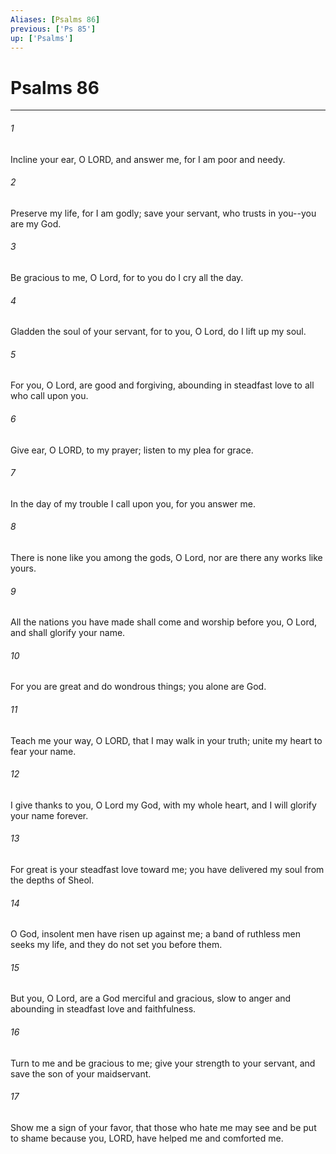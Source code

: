 ```yaml
---
Aliases: [Psalms 86]
previous: ['Ps 85']
up: ['Psalms']
---
```

# Psalms 86

***

 

###### 1 
Incline your ear, O LORD, and answer me, 
 for I am poor and needy. 
 
 

###### 2 
Preserve my life, for I am godly; 
 save your servant, who trusts in you--you are my God. 
 
 

###### 3 
Be gracious to me, O Lord, 
 for to you do I cry all the day. 
 
 

###### 4 
Gladden the soul of your servant, 
 for to you, O Lord, do I lift up my soul. 
 
 

###### 5 
For you, O Lord, are good and forgiving, 
 abounding in steadfast love to all who call upon you. 
 
 

###### 6 
Give ear, O LORD, to my prayer; 
 listen to my plea for grace. 
 
 

###### 7 
In the day of my trouble I call upon you, 
 for you answer me.
 
 

###### 8 
There is none like you among the gods, O Lord, 
 nor are there any works like yours. 
 
 

###### 9 
All the nations you have made shall come 
 and worship before you, O Lord, 
 and shall glorify your name. 
 
 

###### 10 
For you are great and do wondrous things; 
 you alone are God. 
 
 

###### 11 
Teach me your way, O LORD, 
 that I may walk in your truth; 
 unite my heart to fear your name. 
 
 

###### 12 
I give thanks to you, O Lord my God, with my whole heart, 
 and I will glorify your name forever. 
 
 

###### 13 
For great is your steadfast love toward me; 
 you have delivered my soul from the depths of Sheol.
 
 

###### 14 
O God, insolent men have risen up against me; 
 a band of ruthless men seeks my life, 
 and they do not set you before them. 
 
 

###### 15 
But you, O Lord, are a God merciful and gracious, 
 slow to anger and abounding in steadfast love and faithfulness. 
 
 

###### 16 
Turn to me and be gracious to me; 
 give your strength to your servant, 
 and save the son of your maidservant. 
 
 

###### 17 
Show me a sign of your favor, 
 that those who hate me may see and be put to shame 
 because you, LORD, have helped me and comforted me.
 
